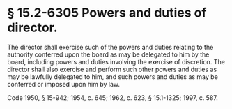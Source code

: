 # § 15.2-6305 Powers and duties of director.

<p>The director shall exercise such of the powers and duties relating to the authority conferred upon the board as may be delegated to him by the board, including powers and duties involving the exercise of discretion. The director shall also exercise and perform such other powers and duties as may be lawfully delegated to him, and such powers and duties as may be conferred or imposed upon him by law.</p><p>Code 1950, § 15-942; 1954, c. 645; 1962, c. 623, § 15.1-1325; 1997, c. 587.</p>